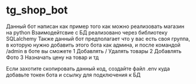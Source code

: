 # tg_shop_bot

Данный бот написан как пример того как можно реализовать магазин на python
Взаимодейтсвие с БД реализовано через библиотеку SQLalchemy
Также данный бот предполагает что у вас есть своя группа, в которую нужно добавить этого бота как админа, и после командой /admin в боте вы сможете
1 Добавлять / Удалять товары
2 Добавлять Фото 
3 Назначать цену на товар и тд

Если захотите скопировать данный код, создайте файл .env куда добавьте токен бота и ссылку для подключения к БД
